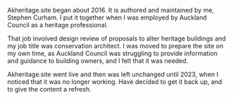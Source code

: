 Akheritage.site began about 2016. It is authored and maintained by me, Stephen Curham. I put it together when I was employed by Auckland Council as a heritage professional. 

That job involved design review of proposals to alter heritage buildings and my job title was conservation architect. I was moved to prepare the site on my own time, as Auckland Council was struggling to provide information and guidance to building owners, and I felt that it was needed. 

Akheritage.site went live and then was left unchanged until 2023, when I noticed that it was no longer working. Have decided to get it back up, and to give the content a refresh.

